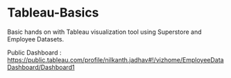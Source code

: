 # Tableau-Basics
Basic hands on with Tableau visualization tool using Superstore and Employee Datasets.

Public Dashboard : https://public.tableau.com/profile/nilkanth.jadhav#!/vizhome/EmployeeDataDashboard/Dashboard1
